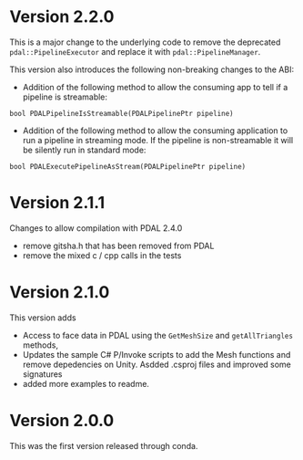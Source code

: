 # Version 2.2.0

This is a major change to the underlying code to remove the deprecated `pdal::PipelineExecutor` and replace it with `pdal::PipelineManager`.

This version also introduces the following non-breaking changes to the ABI:

- Addition of the following method to allow the consuming app to tell if a pipeline is streamable:

```
bool PDALPipelineIsStreamable(PDALPipelinePtr pipeline)
```

- Addition of the following method to allow the consuming application to run a pipeline in streaming mode. If the pipeline is non-streamable it will be silently run in standard mode:

```
bool PDALExecutePipelineAsStream(PDALPipelinePtr pipeline)
```


# Version 2.1.1

Changes to allow compilation with PDAL 2.4.0

- remove gitsha.h that has been removed from PDAL
- remove the mixed c / cpp calls in the tests

# Version 2.1.0

This version adds

- Access to face data in PDAL using the `GetMeshSize` and `getAllTriangles` methods,
- Updates the sample C# P/Invoke scripts to add the Mesh functions and remove depedencies on Unity. Asdded .csproj files and improved some signatures
- added more examples to readme.

# Version 2.0.0

This was the first version released through conda.
